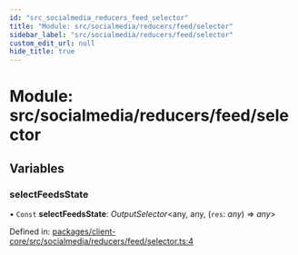 ```yaml
---
id: "src_socialmedia_reducers_feed_selector"
title: "Module: src/socialmedia/reducers/feed/selector"
sidebar_label: "src/socialmedia/reducers/feed/selector"
custom_edit_url: null
hide_title: true
---
```


# Module: src/socialmedia/reducers/feed/selector

## Variables

### selectFeedsState

• `Const` **selectFeedsState**: *OutputSelector*<any, any, (`res`: *any*) => *any*\>

Defined in: [packages/client-core/src/socialmedia/reducers/feed/selector.ts:4](https://github.com/xr3ngine/xr3ngine/blob/a16a45d7e/packages/client-core/src/socialmedia/reducers/feed/selector.ts#L4)

